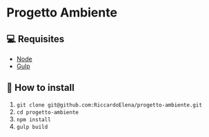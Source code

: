 # Progetto Ambiente

## :computer: Requisites
- [Node](https://nodejs.org/en/)
- [Gulp](https://gulpjs.com/)

## :wrench: How to install
1. `git clone git@github.com:RiccardoElena/progetto-ambiente.git`
2. `cd progetto-ambiente`
3. `npm install`
4. `gulp build`
